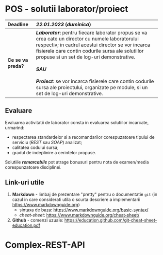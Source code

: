 # POS - solutii laborator/proiect

| **Deadline** | **_22.01.2023_** (_duminica_) |
| :--- | :--- |
| **Ce se va preda?** | **_Laborator_**: pentru fiecare laborator propus se va crea cate un director cu numele laboratorului respectiv; in cadrul acestui director se vor incarca fisierele care contin codurile sursa ale solutiilor propuse si un set de log-uri demonstrative.<br/><br/>**_SAU_**<br/><br/>**_Proiect_**: se vor incarca fisierele care contin codurile sursa ale proiectului, organizate pe module, si un set de log-uri demonstrative. |

## Evaluare

Evaluarea activitatii de laborator consta in evaluarea solutiilor incarcate, urmarind:

- respectarea standardelor si a recomandarilor corespuzatoare tipului de serviciu (_REST_ sau _SOAP_) analizat;
- calitatea codului sursa;
- gradul de indeplinire a cerintelor propuse.

Solutiile **_remarcabile_** pot atrage bonusuri pentru nota de examen/media corespunzatoare disciplinei.

## Link-uri utile

1. **Markdown** - limbaj de prezentare "pretty" pentru o documentatie `git` (in cazul in care considerati utila o scurta descriere a implementarii <https://www.markdownguide.org>)
	- sintaxa de baza: <https://www.markdownguide.org/basic-syntax/>
	- _cheat-sheet_: <https://www.markdownguide.org/cheat-sheet/>
2. **Github** - comenzi uzuale: <https://education.github.com/git-cheat-sheet-education.pdf>
# Complex-REST-API
